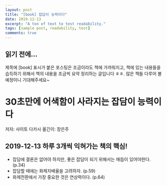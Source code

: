 ```yaml
---
layout: post
title: "[book] 잡답이 능력이다"
date: 2019-12-13
excerpt: "A ton of text to test readability."
tags: [sample post, readability, test]
comments: true
---
```


## 읽기 전에...
제목에 [book] 표시가 붙은 포스팅은 조금이라도 책에 가까워지고, 책에 있는 내용들을 습득하기 위해서 책의 내용을 조금씩 요약 정리하는 글입니다 ㅎㅎ. 많은 책들 다루어 볼 예정이니 기대해주세요~

# 30초만에 어색함이 사라지는 잡담이 능력이다
저자: 사이토 다카시
옮긴이: 장은주

## 2019-12-13 하루 3개씩 익혀가는 책의 핵심!

* 잡담에 결론은 없어야 하지만, 좋은 잡담이 되기 위해서는 매듭이 있어야한다.(p.34)
* 잡담할 때에는 화제지배율을 고려하자. (p.59)
* 화제전환에서 가장 중요한 것은 연상력이다. (p.64)


